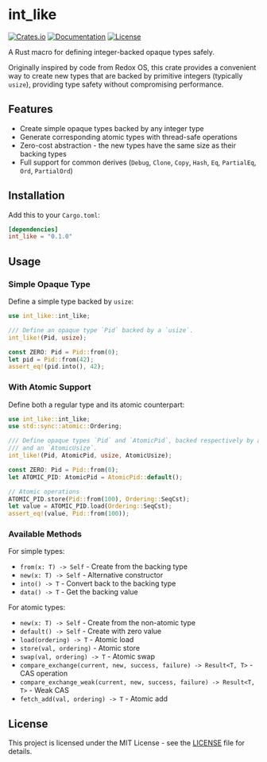 # int_like

[![Crates.io](https://img.shields.io/crates/v/int_like.svg)](https://crates.io/crates/int_like)
[![Documentation](https://docs.rs/int_like/badge.svg)](https://docs.rs/int_like)
[![License](https://img.shields.io/crates/l/int_like.svg)](https://github.com/fslongjin/int_like/blob/main/LICENSE)

A Rust macro for defining integer-backed opaque types safely.

Originally inspired by code from Redox OS, this crate provides a convenient way to create new types that are backed by primitive integers (typically `usize`), providing type safety without compromising performance.

## Features

- Create simple opaque types backed by any integer type
- Generate corresponding atomic types with thread-safe operations
- Zero-cost abstraction - the new types have the same size as their backing types
- Full support for common derives (`Debug`, `Clone`, `Copy`, `Hash`, `Eq`, `PartialEq`, `Ord`, `PartialOrd`)

## Installation

Add this to your `Cargo.toml`:

```toml
[dependencies]
int_like = "0.1.0"
```

## Usage

### Simple Opaque Type

Define a simple type backed by `usize`:

```rust
use int_like::int_like;

/// Define an opaque type `Pid` backed by a `usize`.
int_like!(Pid, usize);

const ZERO: Pid = Pid::from(0);
let pid = Pid::from(42);
assert_eq!(pid.into(), 42);
```

### With Atomic Support

Define both a regular type and its atomic counterpart:

```rust
use int_like::int_like;
use std::sync::atomic::Ordering;

/// Define opaque types `Pid` and `AtomicPid`, backed respectively by a `usize`
/// and an `AtomicUsize`.
int_like!(Pid, AtomicPid, usize, AtomicUsize);

const ZERO: Pid = Pid::from(0);
let ATOMIC_PID: AtomicPid = AtomicPid::default();

// Atomic operations
ATOMIC_PID.store(Pid::from(100), Ordering::SeqCst);
let value = ATOMIC_PID.load(Ordering::SeqCst);
assert_eq!(value, Pid::from(100));
```

### Available Methods

For simple types:
- `from(x: T) -> Self` - Create from the backing type
- `new(x: T) -> Self` - Alternative constructor
- `into() -> T` - Convert back to the backing type
- `data() -> T` - Get the backing value

For atomic types:
- `new(x: T) -> Self` - Create from the non-atomic type
- `default() -> Self` - Create with zero value
- `load(ordering) -> T` - Atomic load
- `store(val, ordering)` - Atomic store
- `swap(val, ordering) -> T` - Atomic swap
- `compare_exchange(current, new, success, failure) -> Result<T, T>` - CAS operation
- `compare_exchange_weak(current, new, success, failure) -> Result<T, T>` - Weak CAS
- `fetch_add(val, ordering) -> T` - Atomic add

## License

This project is licensed under the MIT License - see the [LICENSE](LICENSE) file for details.
